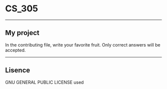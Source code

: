 # CS_305


--------------------
My project
--------------------

In the contributing file, write your favorite fruit. Only correct answers will be accepted.

--------------------
Lisence
--------------------

GNU GENERAL PUBLIC LICENSE used
